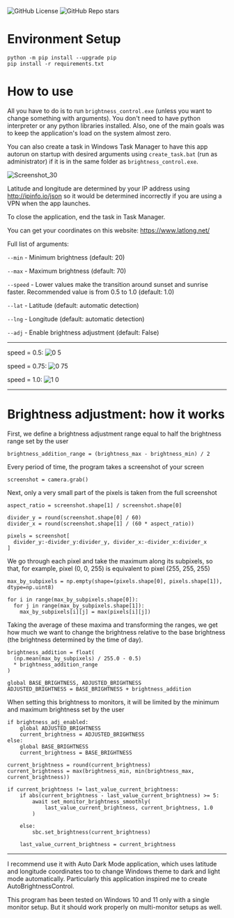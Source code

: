 <div align="left">
  <img alt="GitHub License" src="https://img.shields.io/github/license/MishaGalin/AutoBrightnessControl">
  <img alt="GitHub Repo stars" src="https://img.shields.io/github/stars/MishaGalin/AutoBrightnessControl">
</div>

# Environment Setup

```
python -m pip install --upgrade pip
pip install -r requirements.txt
```

# How to use

All you have to do is to run ```brightness_control.exe``` (unless you want to change something with arguments). You don't need to have python interpreter or any python libraries installed. Also, one of the main goals was to keep the application's load on the system almost zero.

You can also create a task in Windows Task Manager to have this app autorun on startup with desired arguments using ```create_task.bat``` (run as administrator) if it is in the same folder as ```brightness_control.exe```.

![Screenshot_30](https://github.com/user-attachments/assets/bb4f7dda-2743-4487-b54d-8563f545abe9)

Latitude and longitude are determined by your IP address using http://ipinfo.io/json so it would be determined incorrectly if you are using a VPN when the app launches.

To close the application, end the task in Task Manager.

You can get your coordinates on this website: https://www.latlong.net/

Full list of arguments:

```--min``` - Minimum brightness (default: 20)

```--max``` - Maximum brightness (default: 70)

```--speed``` - Lower values make the transition around sunset and sunrise faster. Recommended value is from 0.5 to 1.0 (default: 1.0)

```--lat``` - Latitude (default: automatic detection)

```--lng``` - Longitude (default: automatic detection)

```--adj``` - Enable brightness adjustment (default: False)

---

speed = 0.5:
![0 5](https://github.com/user-attachments/assets/d5e40796-5f55-4bdf-9441-119b854e05ff)

speed = 0.75:
![0 75](https://github.com/user-attachments/assets/57bc00d4-cccc-461d-beef-124dccc6212a)

speed = 1.0:
![1 0](https://github.com/user-attachments/assets/41ed7861-4ef0-436b-bdfa-e57a4e782130)

---

# Brightness adjustment: how it works

First, we define a brightness adjustment range equal to half the brightness range set by the user

```
brightness_addition_range = (brightness_max - brightness_min) / 2
```

Every period of time, the program takes a screenshot of your screen

```
screenshot = camera.grab()
```

Next, only a very small part of the pixels is taken from the full screenshot

```
aspect_ratio = screenshot.shape[1] / screenshot.shape[0]

divider_y = round(screenshot.shape[0] / 60)
divider_x = round(screenshot.shape[1] / (60 * aspect_ratio))

pixels = screenshot[
  divider_y:-divider_y:divider_y, divider_x:-divider_x:divider_x
]
```

We go through each pixel and take the maximum along its subpixels, so that, for example, pixel (0, 0, 255) is equivalent to pixel (255, 255, 255)

```
max_by_subpixels = np.empty(shape=(pixels.shape[0], pixels.shape[1]), dtype=np.uint8)

for i in range(max_by_subpixels.shape[0]):
  for j in range(max_by_subpixels.shape[1]):
    max_by_subpixels[i][j] = max(pixels[i][j])
```

Taking the average of these maxima and transforming the ranges, we get how much we want to change the brightness relative to the base brightness (the brightness determined by the time of day).

```
brightness_addition = float(
  (np.mean(max_by_subpixels) / 255.0 - 0.5)
  * brightness_addition_range
)

global BASE_BRIGHTNESS, ADJUSTED_BRIGHTNESS
ADJUSTED_BRIGHTNESS = BASE_BRIGHTNESS + brightness_addition
```

When setting this brightness to monitors, it will be limited by the minimum and maximum brightness set by the user

```
if brightness_adj_enabled:
    global ADJUSTED_BRIGHTNESS
    current_brightness = ADJUSTED_BRIGHTNESS
else:
    global BASE_BRIGHTNESS
    current_brightness = BASE_BRIGHTNESS

current_brightness = round(current_brightness)
current_brightness = max(brightness_min, min(brightness_max, current_brightness))

if current_brightness != last_value_current_brightness:
    if abs(current_brightness - last_value_current_brightness) >= 5:
        await set_monitor_brightness_smoothly(
            last_value_current_brightness, current_brightness, 1.0
        )

    else:
        sbc.set_brightness(current_brightness)
    
    last_value_current_brightness = current_brightness
```

---

I recommend use it with Auto Dark Mode application, which uses latitude and longitude coordinates too to change Windows theme to dark and light mode automatically. Particularly this application inspired me to create AutoBrightnessControl.

This program has been tested on Windows 10 and 11 only with a single monitor setup. But it should work properly on multi-monitor setups as well.
